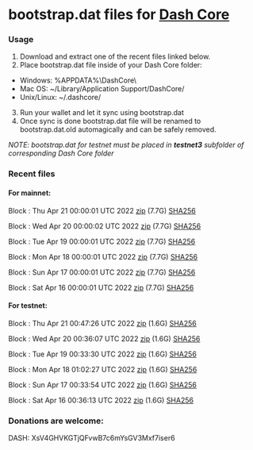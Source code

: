 # bootstrap.dat files for [Dash Core](https://github.com/dashpay/dash)

### Usage

1. Download and extract one of the recent files linked below.
2. Place bootstrap.dat file inside of your Dash Core folder:
 - Windows: %APPDATA%\DashCore\
 - Mac OS: ~/Library/Application Support/DashCore/
 - Unix/Linux: ~/.dashcore/
3. Run your wallet and let it sync using bootstrap.dat
4. Once sync is done bootstrap.dat file will be renamed to bootstrap.dat.old automagically and can be safely removed.

_NOTE: bootstrap.dat for testnet must be placed in **testnet3** subfolder of corresponding Dash Core folder_

### Recent files

#### For mainnet:

Block [](https://insight.dash.org/insight/block/): Thu Apr 21 00:00:01 UTC 2022 [zip](https://dash-bootstrap.ams3.digitaloceanspaces.com/mainnet/2022-04-21/bootstrap.dat.zip) (7.7G) [SHA256](https://dash-bootstrap.ams3.digitaloceanspaces.com/mainnet/2022-04-21/sha256.txt)

Block [](https://insight.dash.org/insight/block/): Wed Apr 20 00:00:02 UTC 2022 [zip](https://dash-bootstrap.ams3.digitaloceanspaces.com/mainnet/2022-04-20/bootstrap.dat.zip) (7.7G) [SHA256](https://dash-bootstrap.ams3.digitaloceanspaces.com/mainnet/2022-04-20/sha256.txt)

Block [](https://insight.dash.org/insight/block/): Tue Apr 19 00:00:01 UTC 2022 [zip](https://dash-bootstrap.ams3.digitaloceanspaces.com/mainnet/2022-04-19/bootstrap.dat.zip) (7.7G) [SHA256](https://dash-bootstrap.ams3.digitaloceanspaces.com/mainnet/2022-04-19/sha256.txt)

Block [](https://insight.dash.org/insight/block/): Mon Apr 18 00:00:01 UTC 2022 [zip](https://dash-bootstrap.ams3.digitaloceanspaces.com/mainnet/2022-04-18/bootstrap.dat.zip) (7.7G) [SHA256](https://dash-bootstrap.ams3.digitaloceanspaces.com/mainnet/2022-04-18/sha256.txt)

Block [](https://insight.dash.org/insight/block/): Sun Apr 17 00:00:01 UTC 2022 [zip](https://dash-bootstrap.ams3.digitaloceanspaces.com/mainnet/2022-04-17/bootstrap.dat.zip) (7.7G) [SHA256](https://dash-bootstrap.ams3.digitaloceanspaces.com/mainnet/2022-04-17/sha256.txt)

Block [](https://insight.dash.org/insight/block/): Sat Apr 16 00:00:01 UTC 2022 [zip](https://dash-bootstrap.ams3.digitaloceanspaces.com/mainnet/2022-04-16/bootstrap.dat.zip) (7.7G) [SHA256](https://dash-bootstrap.ams3.digitaloceanspaces.com/mainnet/2022-04-16/sha256.txt)


#### For testnet:

Block [](https://testnet-insight.dashevo.org/insight/block/): Thu Apr 21 00:47:26 UTC 2022 [zip](https://dash-bootstrap.ams3.digitaloceanspaces.com/testnet/2022-04-21/bootstrap.dat.zip) (1.6G) [SHA256](https://dash-bootstrap.ams3.digitaloceanspaces.com/testnet/2022-04-21/sha256.txt)

Block [](https://testnet-insight.dashevo.org/insight/block/): Wed Apr 20 00:36:07 UTC 2022 [zip](https://dash-bootstrap.ams3.digitaloceanspaces.com/testnet/2022-04-20/bootstrap.dat.zip) (1.6G) [SHA256](https://dash-bootstrap.ams3.digitaloceanspaces.com/testnet/2022-04-20/sha256.txt)

Block [](https://testnet-insight.dashevo.org/insight/block/): Tue Apr 19 00:33:30 UTC 2022 [zip](https://dash-bootstrap.ams3.digitaloceanspaces.com/testnet/2022-04-19/bootstrap.dat.zip) (1.6G) [SHA256](https://dash-bootstrap.ams3.digitaloceanspaces.com/testnet/2022-04-19/sha256.txt)

Block [](https://testnet-insight.dashevo.org/insight/block/): Mon Apr 18 01:02:27 UTC 2022 [zip](https://dash-bootstrap.ams3.digitaloceanspaces.com/testnet/2022-04-18/bootstrap.dat.zip) (1.6G) [SHA256](https://dash-bootstrap.ams3.digitaloceanspaces.com/testnet/2022-04-18/sha256.txt)

Block [](https://testnet-insight.dashevo.org/insight/block/): Sun Apr 17 00:33:54 UTC 2022 [zip](https://dash-bootstrap.ams3.digitaloceanspaces.com/testnet/2022-04-17/bootstrap.dat.zip) (1.6G) [SHA256](https://dash-bootstrap.ams3.digitaloceanspaces.com/testnet/2022-04-17/sha256.txt)

Block [](https://testnet-insight.dashevo.org/insight/block/): Sat Apr 16 00:36:13 UTC 2022 [zip](https://dash-bootstrap.ams3.digitaloceanspaces.com/testnet/2022-04-16/bootstrap.dat.zip) (1.6G) [SHA256](https://dash-bootstrap.ams3.digitaloceanspaces.com/testnet/2022-04-16/sha256.txt)


### Donations are welcome:

DASH: XsV4GHVKGTjQFvwB7c6mYsGV3Mxf7iser6
